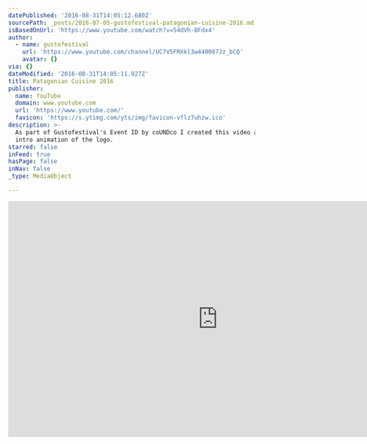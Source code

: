 ```yaml
---
datePublished: '2016-08-31T14:05:12.680Z'
sourcePath: _posts/2016-07-05-gustofestival-patagonian-cuisine-2016.md
isBasedOnUrl: 'https://www.youtube.com/watch?v=54dVh-BFdx4'
author:
  - name: gustofestival
    url: 'https://www.youtube.com/channel/UC7V5FRXkl3w440087Jz_bCQ'
    avatar: {}
via: {}
dateModified: '2016-08-31T14:05:11.927Z'
title: Patagonian Cuisine 2016
publisher:
  name: YouTube
  domain: www.youtube.com
  url: 'https://www.youtube.com/'
  favicon: 'https://s.ytimg.com/yts/img/favicon-vflz7uhzw.ico'
description: >-
  As part of Gustofestival's Event ID by coUNDco I created this video and the 3D
  intro animation of the logo.
starred: false
inFeed: true
hasPage: false
inNav: false
_type: MediaObject

---
```

<iframe src="https://cdn.embedly.com/widgets/media.html?src=https%3A%2F%2Fwww.youtube.com%2Fembed%2F54dVh-BFdx4%3Ffeature%3Doembed&amp;url=http%3A%2F%2Fwww.youtube.com%2Fwatch%3Fv%3D54dVh-BFdx4&amp;image=https%3A%2F%2Fi.ytimg.com%2Fvi%2F54dVh-BFdx4%2Fhqdefault.jpg&amp;key=b7d04c9b404c499eba89ee7072e1c4f7&amp;type=text%2Fhtml&amp;schema=youtube" width="854" height="480" scrolling="no" frameborder="0" allowfullscreen="" style=""></iframe>